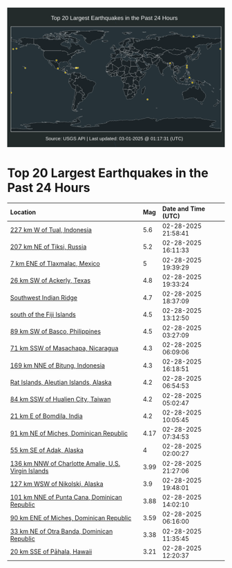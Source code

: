 ![Map](./map.png)

# Top 20 Largest Earthquakes in the Past 24 Hours

| Location | Mag | Date and Time (UTC) |
|:---|:---|:---|
| [227 km W of Tual, Indonesia](https://earthquake.usgs.gov/earthquakes/eventpage/us6000pw69) | 5.6 | 02-28-2025 21:58:41 |
| [207 km NE of Tiksi, Russia](https://earthquake.usgs.gov/earthquakes/eventpage/us6000pw3w) | 5.2 | 02-28-2025 16:11:33 |
| [7 km ENE of Tlaxmalac, Mexico](https://earthquake.usgs.gov/earthquakes/eventpage/us6000pw5b) | 5 | 02-28-2025 19:39:29 |
| [26 km SW of Ackerly, Texas](https://earthquake.usgs.gov/earthquakes/eventpage/tx2025edml) | 4.8 | 02-28-2025 19:33:24 |
| [Southwest Indian Ridge](https://earthquake.usgs.gov/earthquakes/eventpage/us6000pw4q) | 4.7 | 02-28-2025 18:37:09 |
| [south of the Fiji Islands](https://earthquake.usgs.gov/earthquakes/eventpage/us6000pw1l) | 4.5 | 02-28-2025 13:12:50 |
| [89 km SW of Basco, Philippines](https://earthquake.usgs.gov/earthquakes/eventpage/us6000pvz6) | 4.5 | 02-28-2025 03:27:09 |
| [71 km SSW of Masachapa, Nicaragua](https://earthquake.usgs.gov/earthquakes/eventpage/us6000pw0c) | 4.3 | 02-28-2025 06:09:06 |
| [169 km NNE of Bitung, Indonesia](https://earthquake.usgs.gov/earthquakes/eventpage/us6000pw4c) | 4.3 | 02-28-2025 16:18:51 |
| [Rat Islands, Aleutian Islands, Alaska](https://earthquake.usgs.gov/earthquakes/eventpage/us6000pw0n) | 4.2 | 02-28-2025 06:54:53 |
| [84 km SSW of Hualien City, Taiwan](https://earthquake.usgs.gov/earthquakes/eventpage/us6000pw02) | 4.2 | 02-28-2025 05:02:47 |
| [21 km E of Bomdila, India](https://earthquake.usgs.gov/earthquakes/eventpage/us6000pw15) | 4.2 | 02-28-2025 10:05:45 |
| [91 km NE of Miches, Dominican Republic](https://earthquake.usgs.gov/earthquakes/eventpage/pr2025059001) | 4.17 | 02-28-2025 07:34:53 |
| [55 km SE of Adak, Alaska](https://earthquake.usgs.gov/earthquakes/eventpage/us6000pvyk) | 4 | 02-28-2025 02:00:27 |
| [136 km NNW of Charlotte Amalie, U.S. Virgin Islands](https://earthquake.usgs.gov/earthquakes/eventpage/pr2025059003) | 3.99 | 02-28-2025 21:27:06 |
| [127 km WSW of Nikolski, Alaska](https://earthquake.usgs.gov/earthquakes/eventpage/us6000pw6g) | 3.9 | 02-28-2025 19:48:01 |
| [101 km NNE of Punta Cana, Dominican Republic](https://earthquake.usgs.gov/earthquakes/eventpage/pr2025059002) | 3.88 | 02-28-2025 14:02:10 |
| [90 km ENE of Miches, Dominican Republic](https://earthquake.usgs.gov/earthquakes/eventpage/pr2025059000) | 3.59 | 02-28-2025 06:16:00 |
| [33 km NE of Otra Banda, Dominican Republic](https://earthquake.usgs.gov/earthquakes/eventpage/pr71473938) | 3.38 | 02-28-2025 11:35:45 |
| [20 km SSE of Pāhala, Hawaii](https://earthquake.usgs.gov/earthquakes/eventpage/hv74625147) | 3.21 | 02-28-2025 12:20:37 |
